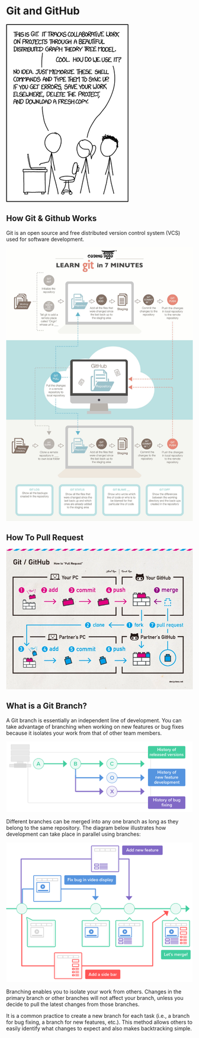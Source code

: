 # Git and GitHub

![](<../.gitbook/assets/image (1) (1) (1).png>)

## How Git & Github Works

Git is an open source and free distributed version control system (VCS) used for software development.

![](<../.gitbook/assets/image (2) (1) (1).png>)

## How To Pull Request

![](<../.gitbook/assets/image (3) (1) (1).png>)

## What is a Git Branch?

A Git branch is essentially an independent line of development. You can take advantage of branching when working on new features or bug fixes because it isolates your work from that of other team members.

![](<../.gitbook/assets/image (4) (1).png>)

Different branches can be merged into any one branch as long as they belong to the same repository. The diagram below illustrates how development can take place in parallel using branches:

&#x20;

![](<../.gitbook/assets/image (2) (1).png>)

Branching enables you to isolate your work from others. Changes in the primary branch or other branches will not affect your branch, unless you decide to pull the latest changes from those branches.

It is a common practice to create a new branch for each task (i.e., a branch for bug fixing, a branch for new features, etc.). This method allows others to easily identify what changes to expect and also makes backtracking simple.
